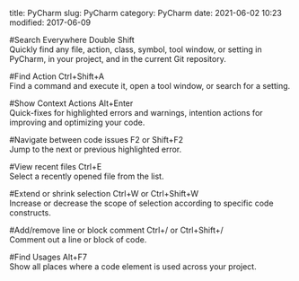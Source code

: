 title: PyCharm
slug: PyCharm
category: PyCharm
date: 2021-06-02 10:23
modified: 2017-06-09


#Search Everywhere
Double Shift  
Quickly find any file, action, class, symbol, tool window, or setting in PyCharm, in your project, and in the current Git repository.  

#Find Action
Ctrl+Shift+A  
Find a command and execute it, open a tool window, or search for a setting.  

#Show Context Actions
Alt+Enter	 
Quick-fixes for highlighted errors and warnings, intention actions for improving and optimizing your code.  

#Navigate between code issues
F2 or Shift+F2  
Jump to the next or previous highlighted error.  

#View recent files
Ctrl+E  
Select a recently opened file from the list.  

#Extend or shrink selection
Ctrl+W or Ctrl+Shift+W  
Increase or decrease the scope of selection according to specific code constructs.  

#Add/remove line or block comment
Ctrl+/ or Ctrl+Shift+/  
Comment out a line or block of code.  

#Find Usages
Alt+F7  
Show all places where a code element is used across your project.  
